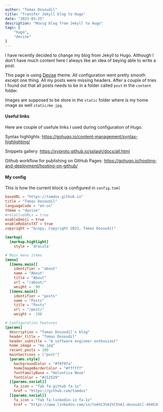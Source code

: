 ```yaml
---
author: "Tomas Dosoudil"
title: "Transfer Jekyll blog to Hugo"
date: "2023-03-25"
description: "Movig blog from Jekyll to Hugo"
tags: [
    "hugo",
    "devise"
]
---
```


I have recently decided to change my blog from Jekyll to Hugo. Although I don't have 
much content here I always like an idea of beying able to write a post.

This page is using [Devise](https://github.com/austingebauer/devise) theme. All 
configuration went pretty smooth except one thing. All my posts were missing 
headers. After a couple of tries I found out that all posts needs to be in 
a folder called `post` in the `content` folder. 

Images are supposed to be store in the `static` folder where is my 
home image as well `static/me.jpg`.


#### Useful links
Here are couple of usefule links I used during configuration of Hugo.

Syntax highlights:
https://gohugo.io/content-management/syntax-highlighting/

Snippets gallery:
https://xyproto.github.io/splash/docs/all.html

Github workflow for publishing on GitHub Pages:
https://gohugo.io/hosting-and-deployment/hosting-on-github/

#### My config

This is how the current block is configured in `config.toml` 

```toml
baseURL = "https://tomdos.github.io"
title = "Tomas Dosoudil"
languageCode = "en-us"
theme = "devise"
#relativeURLs = true
enableEmoji = true
enableRobotsTXT = true
copyright = "&copy; Copyright 2023, Tomas Dosoudil"

[markup]
  [markup.highlight]
    style = 'dracula'

# Main menu items
[menu]
  [[menu.main]]
    identifier = "about"
    name = "About"
    title = "About"
    url = "/about/"
    weight = -90
  [[menu.main]]
    identifier = "posts"
    name = "Posts"
    title = "Posts"
    url = "/post/"
    weight = -100

# Configuration Features
[params]
  description = "Tomas Dosoudil's blog"
  header_title = "Tomas Dosoudil"
  header_subtitle = "A software engineer enthusiast"
  home_image = "me.jpg"
  recent_posts = 100  
  mainSections = ["post"]
  [params.style]        
    backgroundColor = "#f8f9fa"
    homeImageBorderColor = "#ffffff"
    fontFamilyBase = "Helvetica Neue"
    fontColor = "#212529"
  [[params.social]]
    fa_icon = "fab fa-github fa-1x" 
    href = "https://github.com/tomdos"
  [[params.social]]
    fa_icon = "fab fa-linkedin-in fa-1x"
    href = "https://www.linkedin.com/in/tom%C3%A1%C5%A1-dosoudil-49453658/"
```

